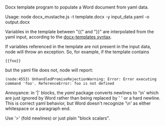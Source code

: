 Docx template program to populate a Word document from yaml data.

Usage: node docx_mustache.js -t template.docx -y input_data.yaml -o output.docx

Variables in the template between "{{" and "}}" are interpolated from
the yaml input, according to the
[docx-templates syntax](https://www.npmjs.com/package/docx-templates).

If variables referenced in the template are not present in the input
data, node will throw an exception.  So, for example, if the template
contains

    {{foo}}
    
but the yaml file does not, node will report:

    (node:4553) UnhandledPromiseRejectionWarning: Error: Error executing command 'foo'. ReferenceError: foo is not defined

Annoyance: in '|' blocks, the _yaml_ package converts newlines to
'\n' which are just ignored by Word rather than being replaced by ' '
or a hard newline.  This is correct yaml behavior, but Word doesn't
recognize '\n' as either whitespace or a paragraph end.

Use '>' (fold newlines) or just plain "block scalars".
